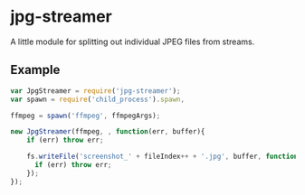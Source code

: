 # jpg-streamer

A little module for splitting out individual JPEG files from streams.

## Example
```js
var JpgStreamer = require('jpg-streamer');
var spawn = require('child_process').spawn,

ffmpeg = spawn('ffmpeg', ffmpegArgs);

new JpgStreamer(ffmpeg, , function(err, buffer){
    if (err) throw err;

    fs.writeFile('screenshot_' + fileIndex++ + '.jpg', buffer, function (err) {
      if (err) throw err;
    });
});
```
